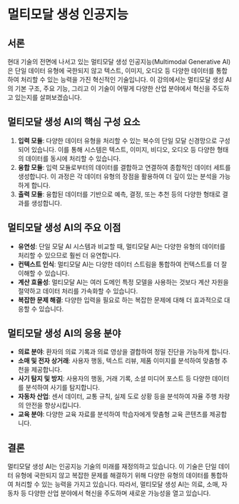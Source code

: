 # 멀티모달 생성 인공지능

## 서론

현대 기술의 전면에 나서고 있는 멀티모달 생성 인공지능(Multimodal Generative AI)은 단일 데이터 유형에 국한되지 않고 텍스트, 이미지, 오디오 등 다양한 데이터를 통합하여 처리할 수 있는 능력을 가진 혁신적인 기술입니다. 이 강의에서는 멀티모달 생성 AI의 기본 구조, 주요 기능, 그리고 이 기술이 어떻게 다양한 산업 분야에서 혁신을 주도하고 있는지를 살펴보겠습니다.

## 멀티모달 생성 AI의 핵심 구성 요소

1. **입력 모듈**: 다양한 데이터 유형을 처리할 수 있는 복수의 단일 모달 신경망으로 구성되어 있습니다. 이를 통해 시스템은 텍스트, 이미지, 비디오, 오디오 등 다양한 형태의 데이터를 동시에 처리할 수 있습니다.
2. **융합 모듈**: 입력 모듈로부터의 데이터를 결합하고 연결하여 종합적인 데이터 세트를 생성합니다. 이 과정은 각 데이터 유형의 장점을 활용하여 더 깊이 있는 분석을 가능하게 합니다.
3. **출력 모듈**: 융합된 데이터를 기반으로 예측, 결정, 또는 추천 등의 다양한 형태로 결과를 생성합니다.

## 멀티모달 생성 AI의 주요 이점

- **유연성**: 단일 모달 AI 시스템과 비교할 때, 멀티모달 AI는 다양한 유형의 데이터를 처리할 수 있으므로 훨씬 더 유연합니다.
- **컨텍스트 인식**: 멀티모달 AI는 다양한 데이터 스트림을 통합하여 컨텍스트를 더 잘 이해할 수 있습니다.
- **계산 효율성**: 멀티모달 AI는 여러 도메인 특정 모델을 사용하는 것보다 계산 자원을 절약하고 데이터 처리를 가속화할 수 있습니다.
- **복잡한 문제 해결**: 다양한 입력을 필요로 하는 복잡한 문제에 대해 더 효과적으로 대응할 수 있습니다.

## 멀티모달 생성 AI의 응용 분야

- **의료 분야**: 환자의 의료 기록과 의료 영상을 결합하여 정밀 진단을 가능하게 합니다.
- **소매 및 전자 상거래**: 사용자 행동, 텍스트 리뷰, 제품 이미지를 분석하여 맞춤형 추천을 제공합니다.
- **사기 탐지 및 방지**: 사용자의 행동, 거래 기록, 소셜 미디어 포스트 등 다양한 데이터를 분석하여 사기를 탐지합니다.
- **자동차 산업**: 센서 데이터, 교통 규칙, 실제 도로 상황 등을 분석하여 자율 주행 차량의 안전을 향상시킵니다.
- **교육 분야**: 다양한 교육 자료를 분석하여 학습자에게 맞춤형 교육 콘텐츠를 제공합니다.

## 결론

멀티모달 생성 AI는 인공지능 기술의 미래를 재정의하고 있습니다. 이 기술은 단일 데이터 유형에 국한되지 않고 복잡한 문제를 해결하기 위해 다양한 유형의 데이터를 통합하여 처리할 수 있는 능력을 가지고 있습니다. 따라서, 멀티모달 생성 AI는 의료, 소매, 자동차 등 다양한 산업 분야에서 혁신을 주도하며 새로운 가능성을 열고 있습니다.
